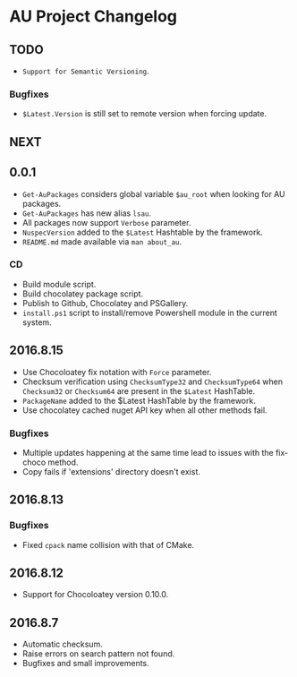
# AU Project Changelog

## TODO

- `Support for Semantic Versioning`.

### Bugfixes

- `$Latest.Version` is still set to remote version when forcing update.

## NEXT


## 0.0.1

- `Get-AuPackages` considers global variable `$au_root` when looking for AU packages.
- `Get-AuPackages` has new alias `lsau`.
- All packages now support `Verbose` parameter.
- `NuspecVersion` added to the `$Latest` Hashtable by the framework.
- `README.md` made available via `man about_au`. 

### CD

- Build module script.
- Build chocolatey package script.
- Publish to Github, Chocolatey and PSGallery.
- `install.ps1` script to install/remove Powershell module in the current system.


## 2016.8.15

- Use Chocoloatey fix notation with `Force` parameter.
- Checksum verification using `ChecksumType32` and `ChecksumType64` when `Checksum32` or `Checksum64` are present in the `$Latest` HashTable.
- `PackageName` added to the $Latest HashTable by the framework.
- Use chocolatey cached nuget API key when all other methods fail.

### Bugfixes

- Multiple updates happening at the same time lead to issues with the fix-choco method.
- Copy fails if 'extensions' directory doesn't exist.


## 2016.8.13

### Bugfixes

- Fixed `cpack` name collision with that of CMake.

## 2016.8.12

- Support for Chocoloatey version 0.10.0.


## 2016.8.7

- Automatic checksum.
- Raise errors on search pattern not found.
- Bugfixes and small improvements.




